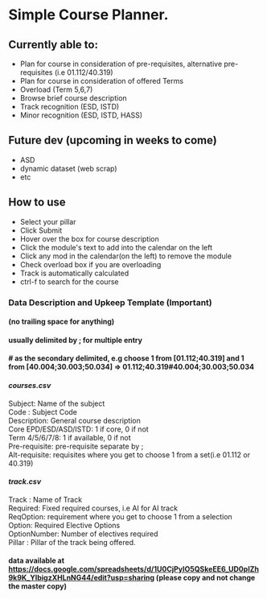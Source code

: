 # Simple Course Planner.

##  Currently able to:
* Plan for course in consideration of pre-requisites, alternative pre-requisites (i.e 01.112/40.319)
* Plan for course in consideration of offered Terms
* Overload (Term 5,6,7)
* Browse brief course description
* Track recognition (ESD, ISTD)
* Minor recognition (ESD, ISTD, HASS)

## Future dev (upcoming in weeks to come)
* ASD
* dynamic dataset (web scrap)
* etc

## How to use
* Select your pillar
* Click Submit
* Hover over the box for course description
* Click the module's text to add into the calendar on the left
* Click any mod in the calendar(on the left) to remove the module
* Check overload box if you are overloading
* Track is automatically calculated
* ctrl-f to search for the course

### Data Description and Upkeep Template (Important)
#### (no trailing space for anything)
#### usually delimited by ; for multiple entry
#### \# as the secondary delimited, e.g choose 1 from \[01.112;40.319] and 1 from \[40.004;30.003;50.034] => 01.112;40.319#40.004;30.003;50.034
#### _courses.csv_
Subject: Name of the subject<br>
Code : Subject Code <br>
Description: General course description<br>
Core EPD/ESD/ASD/ISTD: 1 if core, 0 if not<br>
Term 4/5/6/7/8: 1 if available, 0 if not<br>
Pre-requisite: pre-requisite separate by ; <br>
Alt-requisite: requisites where you get to choose 1 from a set(i.e 01.112 or 40.319) 

#### _track.csv_
Track : Name of Track<br>
Required: Fixed required courses, i.e AI for AI track<br>
ReqOption: requirement where you get to choose 1 from a selection<br>
Option: Required Elective Options<br>
OptionNumber: Number of electives required<br>
Pillar : Pillar of the track being offered.<br>

#### data available at https://docs.google.com/spreadsheets/d/1U0CjPyIO5QSkeEE6_UD0plZh9k9K_YIbigzXHLnNG44/edit?usp=sharing (please copy and not change the master copy)
